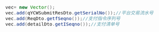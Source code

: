 <span  style="font-family: Simsun,serif; font-size: 17px; ">

~~~java
vec= new Vector();
vec.add(qYCWSubmitResDto.getSerialNo());//平台交易流水号
vec.add(ReqDto.getfSeqno());//支付指令序列号   
vec.add(detailDto.getISeqno());//支付清单号
~~~

</span>